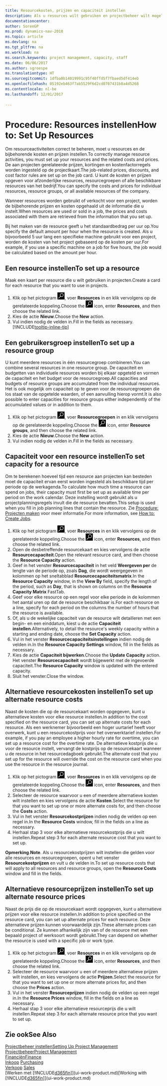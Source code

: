 ```yaml
---
title: Resourcekosten, prijzen en capaciteit instellen
description: Als u resources wilt gebruiken en projectbeheer wilt mogelijk maken, geeft u kosten en prijzen voor afzonderlijke resources of resourcegroepen op en stelt u de resourcecapaciteit in.
documentationcenter: 
author: SorenGP
ms.prod: dynamics-nav-2018
ms.topic: article
ms.devlang: na
ms.tgt_pltfrm: na
ms.workload: na
ms.search.keywords: project management, capacity, staff
ms.date: 06/06/2017
ms.author: sgroespe
ms.translationtype: HT
ms.sourcegitcommit: 1dfba8b14019991c95f40ffd5f7fbaed5df414eb
ms.openlocfilehash: 05192eb463f7ab5529f6d2cd0707431b8a4d5268
ms.contentlocale: nl-be
ms.lasthandoff: 12/01/2017

---
```

# <a name="how-to-set-up-resources"></a><span data-ttu-id="9c9e4-103">Procedure: Resources instellen</span><span class="sxs-lookup"><span data-stu-id="9c9e4-103">How to: Set Up Resources</span></span>
<span data-ttu-id="9c9e4-104">Om resourceactiviteiten correct te beheren, moet u resources en de bijbehorende kosten en prijzen instellen.</span><span class="sxs-lookup"><span data-stu-id="9c9e4-104">To correctly manage resource activities, you must set up your resources and the related costs and prices.</span></span> <span data-ttu-id="9c9e4-105">De aan projecten gerelateerde prijzen, kortingen en kostenfactorregels worden ingesteld op de projectkaart.</span><span class="sxs-lookup"><span data-stu-id="9c9e4-105">The job-related prices, discounts, and cost factor rules are set up on the job card.</span></span> <span data-ttu-id="9c9e4-106">U kunt de kosten en prijzen opgeven voor afzonderlijke resources, resourcegroepen of alle beschikbare resources van het bedrijf.</span><span class="sxs-lookup"><span data-stu-id="9c9e4-106">You can specify the costs and prices for individual resources, resource groups, or all available resources of the company.</span></span>

<span data-ttu-id="9c9e4-107">Wanneer resources worden gebruikt of verkocht voor een project, worden de bijbehorende prijzen en kosten opgehaald uit de informatie die u instelt.</span><span class="sxs-lookup"><span data-stu-id="9c9e4-107">When resources are used or sold in a job, the prices and costs associated with them are retrieved from the information that you set up.</span></span>

<span data-ttu-id="9c9e4-108">Bij het maken van de resource geeft u het standaardbedrag per uur op.</span><span class="sxs-lookup"><span data-stu-id="9c9e4-108">You specify the default amount per hour when the resource is created.</span></span> <span data-ttu-id="9c9e4-109">Als u bijvoorbeeld 5 uur lang een specifieke machine gebruikt voor een project, worden de kosten van het project gebaseerd op de kosten per uur.</span><span class="sxs-lookup"><span data-stu-id="9c9e4-109">For example, if you use a specific machine on a job for five hours, the job would be calculated based on the amount per hour.</span></span>

## <a name="to-set-up-a-resource"></a><span data-ttu-id="9c9e4-110">Een resource instellen</span><span class="sxs-lookup"><span data-stu-id="9c9e4-110">To set up a resource</span></span>
<span data-ttu-id="9c9e4-111">Maak een kaart per resource die u wilt gebruiken in projecten.</span><span class="sxs-lookup"><span data-stu-id="9c9e4-111">Create a card for each resource that you want to use in projects.</span></span>

1. <span data-ttu-id="9c9e4-112">Klik op het pictogram ![Zoeken naar pagina of rapport](media/ui-search/search_small.png "pictogram Zoeken naar pagina of rapport"), voer **Resources** in en klik vervolgens op de gerelateerde koppeling.</span><span class="sxs-lookup"><span data-stu-id="9c9e4-112">Choose the ![Search for Page or Report](media/ui-search/search_small.png "Search for Page or Report icon") icon, enter **Resources**, and then choose the related link.</span></span>
2. <span data-ttu-id="9c9e4-113">Kies de actie **Nieuw**.</span><span class="sxs-lookup"><span data-stu-id="9c9e4-113">Choose the **New** action.</span></span>
3. <span data-ttu-id="9c9e4-114">Vul indien nodig de velden in.</span><span class="sxs-lookup"><span data-stu-id="9c9e4-114">Fill in the fields as necessary.</span></span> [!INCLUDE[tooltip-inline-tip](includes/tooltip-inline-tip_md.md)]  

## <a name="to-set-up-a-resource-group"></a><span data-ttu-id="9c9e4-115">Een gebruikersgroep instellen</span><span class="sxs-lookup"><span data-stu-id="9c9e4-115">To set up a resource group</span></span>
<span data-ttu-id="9c9e4-116">U kunt meerdere resources in één resourcegroep combineren.</span><span class="sxs-lookup"><span data-stu-id="9c9e4-116">You can combine several resources in one resource group.</span></span> <span data-ttu-id="9c9e4-117">De capaciteit en budgetten van individuele resources worden bij elkaar opgeteld en vormen de capaciteit en het budget voor de resourcegroep.</span><span class="sxs-lookup"><span data-stu-id="9c9e4-117">All capacities and budgets of resource groups are accumulated from the individual resources.</span></span> <span data-ttu-id="9c9e4-118">Het is ook mogelijk om capaciteit op te geven voor de resourcegroepen die los staat van de opgetelde waarden, of een aanvulling hierop vormt.</span><span class="sxs-lookup"><span data-stu-id="9c9e4-118">It is also possible to enter capacities for resource groups either independently of the accumulated values or in addition to them.</span></span>

1. <span data-ttu-id="9c9e4-119">Klik op het pictogram ![Zoeken naar pagina of rapport](media/ui-search/search_small.png "pictogram Zoeken naar pagina of rapport"), voer **Resourcegroepen** in en klik vervolgens op de gerelateerde koppeling.</span><span class="sxs-lookup"><span data-stu-id="9c9e4-119">Choose the ![Search for Page or Report](media/ui-search/search_small.png "Search for Page or Report icon") icon, enter **Resource groups**, and then choose the related link.</span></span>
2. <span data-ttu-id="9c9e4-120">Kies de actie **Nieuw**.</span><span class="sxs-lookup"><span data-stu-id="9c9e4-120">Choose the **New** action.</span></span>
3. <span data-ttu-id="9c9e4-121">Vul indien nodig de velden in.</span><span class="sxs-lookup"><span data-stu-id="9c9e4-121">Fill in the fields as necessary.</span></span>

## <a name="to-set-capacity-for-a-resource"></a><span data-ttu-id="9c9e4-122">Capaciteit voor een resource instellen</span><span class="sxs-lookup"><span data-stu-id="9c9e4-122">To set capacity for a resource</span></span>
<span data-ttu-id="9c9e4-123">Om te berekenen hoeveel tijd een resource aan projecten kan besteden moet de capaciteit ervan eerst worden ingesteld als beschikbare tijd per periode op de werkagenda.</span><span class="sxs-lookup"><span data-stu-id="9c9e4-123">To calculate how much time a resource can spend on jobs, their capacity must first be set up as available time per period on the work calendar.</span></span> <span data-ttu-id="9c9e4-124">Deze instelling wordt gebruikt als u projectplanningsregels invult die de resource bevatten.</span><span class="sxs-lookup"><span data-stu-id="9c9e4-124">This setup is used when you fill in job planning lines that contain the resource.</span></span> <span data-ttu-id="9c9e4-125">Zie [Procedure: Projecten maken](projects-how-create-jobs.md) voor meer informatie.</span><span class="sxs-lookup"><span data-stu-id="9c9e4-125">For more information, see [How to: Create Jobs](projects-how-create-jobs.md).</span></span>

1. <span data-ttu-id="9c9e4-126">Klik op het pictogram ![Zoeken naar pagina of rapport](media/ui-search/search_small.png "pictogram Zoeken naar pagina of rapport"), voer **Resources** in en klik vervolgens op de gerelateerde koppeling.</span><span class="sxs-lookup"><span data-stu-id="9c9e4-126">Choose the ![Search for Page or Report](media/ui-search/search_small.png "Search for Page or Report icon") icon, enter **Resources**, and then choose the related link.</span></span>
2. <span data-ttu-id="9c9e4-127">Open de desbetreffende resourcekaart en kies vervolgens de actie **Resourcecapaciteit**.</span><span class="sxs-lookup"><span data-stu-id="9c9e4-127">Open the relevant resource card, and then choose the **Resource Capacity** action.</span></span>
3. <span data-ttu-id="9c9e4-128">Geef in het venster **Resourcecapaciteit** in het veld **Weergeven per** de lengte van de periode op, zoals **Dag**, die wordt weergegeven in kolommen op het sneltabblad **Resourcecapaciteitsmatrix**.</span><span class="sxs-lookup"><span data-stu-id="9c9e4-128">In the **Resource Capacity** window, in the **View By** field, specify the length of the period, such as **Day**, that is shown on columns on the **Resource Capacity Matrix** FastTab.</span></span>
4. <span data-ttu-id="9c9e4-129">Geef voor elke resource op een regel voor elke periode in de kolommen het aantal uren op dat de resource beschikbaar is.</span><span class="sxs-lookup"><span data-stu-id="9c9e4-129">For each resource on a line, specify for each period on the columns the number of hours that the resource is available.</span></span>
5. <span data-ttu-id="9c9e4-130">Of, als u de wekelijke capaciteit van de resource wilt detailleren met een begin- en een einddatum, kiest u de actie **Capaciteit instellen**.</span><span class="sxs-lookup"><span data-stu-id="9c9e4-130">Alternatively, to detail the resource's weekly capacity within a starting and ending date, choose the **Set Capacity** action.</span></span>
6. <span data-ttu-id="9c9e4-131">Vul in het venster **Resourcecapaciteitsinstellingen** indien nodig de velden in.</span><span class="sxs-lookup"><span data-stu-id="9c9e4-131">In the **Resource Capacity Settings** window, fill in the fields as necessary.</span></span>
7. <span data-ttu-id="9c9e4-132">Kies de actie **Capaciteit bijwerken**.</span><span class="sxs-lookup"><span data-stu-id="9c9e4-132">Choose the **Update Capacity** action.</span></span> <span data-ttu-id="9c9e4-133">Het venster **Resourcecapaciteit** wordt bijgewerkt met de ingevoerde capaciteit.</span><span class="sxs-lookup"><span data-stu-id="9c9e4-133">The **Resource Capacity** window is updated with the entered capacity.</span></span>
8. <span data-ttu-id="9c9e4-134">Sluit het venster.</span><span class="sxs-lookup"><span data-stu-id="9c9e4-134">Close the window.</span></span>

## <a name="to-set-up-alternate-resource-costs"></a><span data-ttu-id="9c9e4-135">Alternatieve resourcekosten instellen</span><span class="sxs-lookup"><span data-stu-id="9c9e4-135">To set up alternate resource costs</span></span>
<span data-ttu-id="9c9e4-136">Naast de kosten die op de resourcekaart worden opgegeven, kunt u alternatieve kosten voor elke resource instellen.</span><span class="sxs-lookup"><span data-stu-id="9c9e4-136">In addition to the cost specified on the resource card, you can set up alternate costs for each resource.</span></span> <span data-ttu-id="9c9e4-137">Als een werknemer bijvoorbeeld een hoger uurtarief heeft voor overwerk, kunt u een resourcekostprijs voor het overwerktarief instellen.</span><span class="sxs-lookup"><span data-stu-id="9c9e4-137">For example, if you pay an employee a higher hourly rate for overtime, you can set up a resource cost for the overtime rate.</span></span> <span data-ttu-id="9c9e4-138">De alternatieve kostprijs die u voor de resource instelt, vervangt de kostprijs op de resourcekaart wanneer u de resource in het resourcedagboek gebruikt.</span><span class="sxs-lookup"><span data-stu-id="9c9e4-138">The alternate cost that you set up for the resource will override the cost on the resource card when you use the resource in the resource journal.</span></span>

1. <span data-ttu-id="9c9e4-139">Klik op het pictogram ![Zoeken naar pagina of rapport](media/ui-search/search_small.png "pictogram Zoeken naar pagina of rapport"), voer **Resources** in en klik vervolgens op de gerelateerde koppeling.</span><span class="sxs-lookup"><span data-stu-id="9c9e4-139">Choose the ![Search for Page or Report](media/ui-search/search_small.png "Search for Page or Report icon") icon, enter **Resources**, and then choose the related link.</span></span>  
2. <span data-ttu-id="9c9e4-140">Selecteer de resource waarvoor u een of meerdere alternatieve kosten wilt instellen en kies vervolgens de actie **Kosten**.</span><span class="sxs-lookup"><span data-stu-id="9c9e4-140">Select the resource for that you want to set up one or more alternate costs for, and then choose the **Costs** action.</span></span>  
3. <span data-ttu-id="9c9e4-141">Vul in het venster **Resourcekostprijzen** indien nodig de velden op een regel in.</span><span class="sxs-lookup"><span data-stu-id="9c9e4-141">In the **Resource Costs** window, fill in the fields on a line as necessary.</span></span>  
4. <span data-ttu-id="9c9e4-142">Herhaal stap 3 voor elke alternatieve resourcekostprijs die u wilt instellen.</span><span class="sxs-lookup"><span data-stu-id="9c9e4-142">Repeat step 3 for each alternate resource cost that you want to set up.</span></span>

<span data-ttu-id="9c9e4-143">**Opmerking**.</span><span class="sxs-lookup"><span data-stu-id="9c9e4-143">**Note**.</span></span> <span data-ttu-id="9c9e4-144">Als u resourcekostprijzen wilt instellen die gelden voor alle resources en resourcegroepen, opent u het venster **Resourcekostprijzen** en vult u de velden in.</span><span class="sxs-lookup"><span data-stu-id="9c9e4-144">To set up resource costs that will apply to all resources and resource groups, open the **Resource Costs** window and fill in the fields.</span></span>

## <a name="to-set-up-alternate-resource-prices"></a><span data-ttu-id="9c9e4-145">Alternatieve resourceprijzen instellen</span><span class="sxs-lookup"><span data-stu-id="9c9e4-145">To set up alternate resource prices</span></span>
<span data-ttu-id="9c9e4-146">Naast de prijs die op de resourcekaart wordt opgegeven, kunt u alternatieve prijzen voor elke resource instellen.</span><span class="sxs-lookup"><span data-stu-id="9c9e4-146">In addition to price specified on the resource card, you can set up alternate prices for each resource.</span></span> <span data-ttu-id="9c9e4-147">Deze alternatieve prijzen kunnen voorwaardelijk zijn.</span><span class="sxs-lookup"><span data-stu-id="9c9e4-147">These alternate prices can be conditional.</span></span> <span data-ttu-id="9c9e4-148">Ze kunnen afhankelijk zijn van of de resource met een bepaald project of werksoort wordt gebruikt.</span><span class="sxs-lookup"><span data-stu-id="9c9e4-148">They can depend on whether the resource is used with a specific job or work type.</span></span>

1. <span data-ttu-id="9c9e4-149">Klik op het pictogram ![Zoeken naar pagina of rapport](media/ui-search/search_small.png "pictogram Zoeken naar pagina of rapport"), voer **Resources** in en klik vervolgens op de gerelateerde koppeling.</span><span class="sxs-lookup"><span data-stu-id="9c9e4-149">Choose the ![Search for Page or Report](media/ui-search/search_small.png "Search for Page or Report icon") icon, enter **Resources**, and then choose the related link.</span></span>
2. <span data-ttu-id="9c9e4-150">Selecteer de resource waarvoor u een of meerdere alternatieve prijzen wilt instellen, en kies vervolgens de actie **Prijzen**.</span><span class="sxs-lookup"><span data-stu-id="9c9e4-150">Select the resource for that you want to set up one or more alternate prices for, and then choose the **Prices** action.</span></span>
3. <span data-ttu-id="9c9e4-151">Vul in het venster **Resourceprijzen** indien nodig de velden op een regel in.</span><span class="sxs-lookup"><span data-stu-id="9c9e4-151">In the **Resource Prices** window, fill in the fields on a line as necessary.</span></span>
4. <span data-ttu-id="9c9e4-152">Herhaal stap 3 voor elke alternatieve resourceprijs die u wilt instellen.</span><span class="sxs-lookup"><span data-stu-id="9c9e4-152">Repeat step 3 for each alternate resource price that you want to set up.</span></span>

## <a name="see-also"></a><span data-ttu-id="9c9e4-153">Zie ook</span><span class="sxs-lookup"><span data-stu-id="9c9e4-153">See Also</span></span>
[<span data-ttu-id="9c9e4-154">Projectbeheer instellen</span><span class="sxs-lookup"><span data-stu-id="9c9e4-154">Setting Up Project Management</span></span>](projects-setup-projects.md)  
[<span data-ttu-id="9c9e4-155">Projectbeheer</span><span class="sxs-lookup"><span data-stu-id="9c9e4-155">Project Management</span></span>](projects-manage-projects.md)  
[<span data-ttu-id="9c9e4-156">Financiën</span><span class="sxs-lookup"><span data-stu-id="9c9e4-156">Finance</span></span>](finance.md)  
<span data-ttu-id="9c9e4-157">[Inkoop](purchasing-manage-purchasing.md)       </span><span class="sxs-lookup"><span data-stu-id="9c9e4-157">[Purchasing](purchasing-manage-purchasing.md)       </span></span>  
<span data-ttu-id="9c9e4-158">[Verkoop](sales-manage-sales.md)    </span><span class="sxs-lookup"><span data-stu-id="9c9e4-158">[Sales](sales-manage-sales.md)    </span></span>  
<span data-ttu-id="9c9e4-159">[Werken met [!INCLUDE[d365fin](includes/d365fin_md.md)]](ui-work-product.md)</span><span class="sxs-lookup"><span data-stu-id="9c9e4-159">[Working with [!INCLUDE[d365fin](includes/d365fin_md.md)]](ui-work-product.md)</span></span>  

